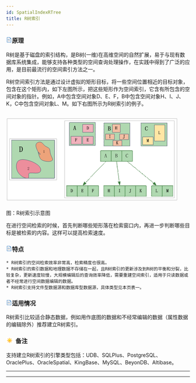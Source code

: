 ```yaml
---
id: SpatialIndexRTree
title: R树索引
---
```

### ![](../../img/read.gif)原理

R树是基于磁盘的索引结构，是B树(一维)在高维空间的自然扩展，易于与现有数据库系统集成，能够支持各种类型的空间查询处理操作，在实践中得到了广泛的应用，是目前最流行的空间索引方法之一。

R树空间索引方法是通过设计虚拟的矩形目标，将一些空间位置相近的目标对象，包含在这个矩形内，如下左图所示，把这些矩形作为空间索引，它含有所包含的空间对象的指针。例如，A中包含空间对象D、E、F，B中包含空间对象H、I、J、K，C中包含空间对象L、M。如下右图所示为R树索引的例子。

![](img/Rtree.png)  
---  
图：R树索引示意图  
  
在进行空间检索的时候，首先判断哪些矩形落在检索窗口内，再进一步判断哪些目标是被检索的内容。这样可以提高检索速度。

### ![](../../img/read.gif)特点

    * R树索引的空间检索效率非常高，检索精度也很高。
    * R树索引的索引数据和地理数据不存储在一起，且R树索引的更新涉及到R树的平衡和分裂，比较复杂，更新速度较慢，大规模编辑后的查询效率降低，需要重建空间索引，适用于只读数据或者不经常进行空间数据编辑的数据。
    * R树索引支持文件型数据源和数据库型数据源，具体类型见本页表一。

### ![](../../img/read.gif)适用情况

R树索引比较适合静态数据，例如用作底图的数据和不经常编辑的数据（属性数据的编辑除外）推荐建立R树索引。

### ![](../../img/note.png) 备注

支持建立R树索引的引擎类型包括：UDB、SQLPlus、PostgreSQL、OraclePlus、OracleSpatial、KingBase、MySQL、BeyonDB、Altibase。

* * *

[](http://www.supermap.com)  
  
---

